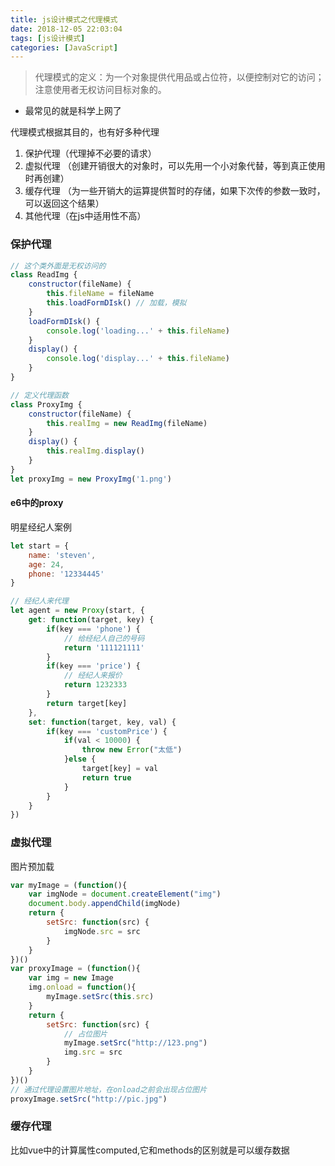 ```yaml
---
title: js设计模式之代理模式
date: 2018-12-05 22:03:04
tags: [js设计模式]
categories: [JavaScript]
---
```

>代理模式的定义：为一个对象提供代用品或占位符，以便控制对它的访问；注意使用者无权访问目标对象的。

<!-- more -->

* 最常见的就是科学上网了

代理模式根据其目的，也有好多种代理
1. 保护代理（代理掉不必要的请求）
2. 虚拟代理 （创建开销很大的对象时，可以先用一个小对象代替，等到真正使用时再创建）
3. 缓存代理 （为一些开销大的运算提供暂时的存储，如果下次传的参数一致时，可以返回这个结果）
4. 其他代理（在js中适用性不高）

### 保护代理
```javascript
// 这个类外面是无权访问的
class ReadImg {
    constructor(fileName) {
        this.fileName = fileName
        this.loadFormDIsk() // 加载，模拟
    }
    loadFormDIsk() {
        console.log('loading...' + this.fileName)
    }
    display() {
        console.log('display...' + this.fileName)
    }
}

// 定义代理函数
class ProxyImg {
    constructor(fileName) {
        this.realImg = new ReadImg(fileName)
    }
    display() {
        this.realImg.display()
    }
}
let proxyImg = new ProxyImg('1.png')
```
#### e6中的proxy
明星经纪人案例
```javascript
let start = {
    name: 'steven',
    age: 24,
    phone: '12334445'
}

// 经纪人来代理
let agent = new Proxy(start, {
    get: function(target, key) {
        if(key === 'phone') {
            // 给经纪人自己的号码
            return '111121111'
        }
        if(key === 'price') {
            // 经纪人来报价
            return 1232333
        }
        return target[key]
    },
    set: function(target, key, val) {
        if(key === 'customPrice') {
            if(val < 10000) {
                throw new Error("太低")
            }else {
                target[key] = val
                return true
            }
        }
    }
})
```
### 虚拟代理
图片预加载
```JavaScript
var myImage = (function(){
    var imgNode = document.createElement("img")
    document.body.appendChild(imgNode)
    return {
        setSrc: function(src) {
            imgNode.src = src
        }
    }
})()
var proxyImage = (function(){
    var img = new Image
    img.onload = function(){
        myImage.setSrc(this.src)
    }
    return {
        setSrc: function(src) {
            // 占位图片
            myImage.setSrc("http://123.png")
            img.src = src
        }
    }
})()
// 通过代理设置图片地址，在onload之前会出现占位图片
proxyImage.setSrc("http://pic.jpg")
```
### 缓存代理
比如vue中的计算属性computed,它和methods的区别就是可以缓存数据

